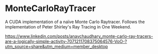 # MonteCarloRayTracer
A CUDA implementation of a naïve Monte Carlo Raytracer. Follows the implementation of Peter Shirley's Ray Tracing in One Weekend.

https://www.linkedin.com/posts/anavchaudhary_monte-carlo-ray-tracers-are-a-logically-simple-activity-7071211708375064576-VoO-?utm_source=share&utm_medium=member_desktop
